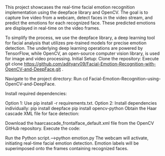 This project showcases the real-time facial emotion recognition implementation using the deepface library and OpenCV. The goal is to capture live video from a webcam, detect faces in the video stream, and predict the emotions for each recognized face. These predicted emotions are displayed in real-time on the video frames.

To simplify the process, we use the deepface library, a deep learning tool for facial analysis that utilizes pre-trained models for precise emotion detection. The underlying deep learning operations are powered by TensorFlow, while OpenCV, an open-source computer vision library, is used for image and video processing.
Initial Setup:
Clone the repository: Execute git clone https://github.com/adityarv09/Facial-Emotion-Recognition-with-OpenCV-and-DeepFace.git .

Navigate to the project directory: Run cd Facial-Emotion-Recognition-using-OpenCV-and-DeepFace.

Install required dependencies:

Option 1: Use pip install -r requirements.txt.
Option 2: Install dependencies individually:
pip install deepface
pip install opencv-python
Obtain the Haar cascade XML file for face detection:

Download the haarcascade_frontalface_default.xml file from the OpenCV GitHub repository.
Execute the code:

Run the Python script.-->python emotion.py
The webcam will activate, initiating real-time facial emotion detection.
Emotion labels will be superimposed onto the frames containing recognized faces.
